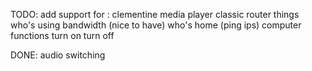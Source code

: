 TODO:
    add support for :
        clementine
        media player classic
        router things
            who's using bandwidth (nice to have)
            who's home (ping ips)
        computer functions
            turn on
            turn off

DONE:
    audio switching